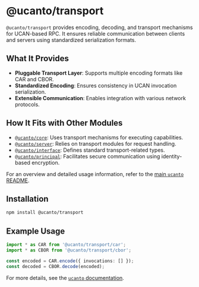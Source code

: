 # @ucanto/transport

`@ucanto/transport` provides encoding, decoding, and transport mechanisms for UCAN-based RPC. It ensures reliable communication between clients and servers using standardized serialization formats.

## What It Provides
- **Pluggable Transport Layer**: Supports multiple encoding formats like CAR and CBOR.
- **Standardized Encoding**: Ensures consistency in UCAN invocation serialization.
- **Extensible Communication**: Enables integration with various network protocols.

## How It Fits with Other Modules
- [`@ucanto/core`](../core/README.md): Uses transport mechanisms for executing capabilities.
- [`@ucanto/server`](../server/README.md): Relies on transport modules for request handling.
- [`@ucanto/interface`](../interface/README.md): Defines standard transport-related types.
- [`@ucanto/principal`](../principal/README.md): Facilitates secure communication using identity-based encryption.

For an overview and detailed usage information, refer to the [main `ucanto` README](../../Readme.md).

## Installation
```sh
npm install @ucanto/transport
```

## Example Usage
```ts
import * as CAR from '@ucanto/transport/car';
import * as CBOR from '@ucanto/transport/cbor';

const encoded = CAR.encode({ invocations: [] });
const decoded = CBOR.decode(encoded);
```

For more details, see the [`ucanto` documentation](https://github.com/storacha/ucanto).